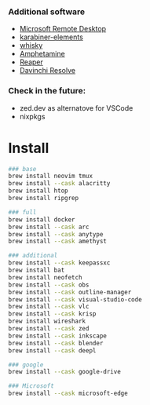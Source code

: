 ### Additional software
- [Microsoft Remote Desktop](https://apps.apple.com/us/app/microsoft-remote-desktop/id1295203466?mt=12)
- [karabiner-elements](https://karabiner-elements.pqrs.org/)  
- [whisky](https://getwhisky.app)
- [Amphetamine](https://apps.apple.com/ge/app/amphetamine/id937984704?mt=12)
- [Reaper](https://www.reaper.fm/)
- [Davinchi Resolve](https://www.blackmagicdesign.com/products/davinciresolve)

### Check in the future:
- zed.dev as alternatove for VSCode
- nixpkgs

# Install
```bash
### base
brew install neovim tmux
brew install --cask alacritty
brew install htop
brew install ripgrep

### full
brew install docker
brew install --cask arc
brew install --cask anytype
brew install --cask amethyst

### additional
brew install --cask keepassxc
brew install bat
brew install neofetch
brew install --cask obs
brew install --cask outline-manager
brew install --cask visual-studio-code
brew install --cask vlc
brew install --cask krisp
brew install wireshark
brew install --cask zed
brew install --cask inkscape
brew install --cask blender
brew install --cask deepl

### google
brew install --cask google-drive

### Microsoft
brew install --cask microsoft-edge
```

